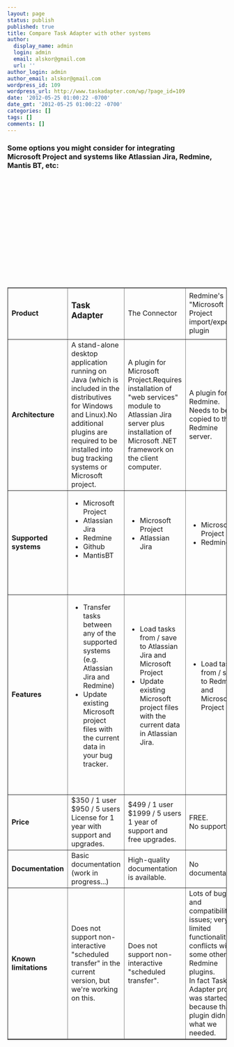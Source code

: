 ```yaml
---
layout: page
status: publish
published: true
title: Compare Task Adapter with other systems
author:
  display_name: admin
  login: admin
  email: alskor@gmail.com
  url: ''
author_login: admin
author_email: alskor@gmail.com
wordpress_id: 109
wordpress_url: http://www.taskadapter.com/wp/?page_id=109
date: '2012-05-25 01:00:22 -0700'
date_gmt: '2012-05-25 01:00:22 -0700'
categories: []
tags: []
comments: []
---
```

<h3>Some options you might consider for integrating<br />
Microsoft Project and systems like Atlassian Jira, Redmine, Mantis BT, etc:</h3></p>
<table border="1" cellspacing="1" cellpadding="8">
<tbody>
<tr>
<td><strong>Product</strong></td></p>
<td>
<h3>Task Adapter</h3><br />
</td></p>
<td>The Connector</td></p>
<td>Redmine's "Microsoft Project import/export" plugin</td><br />
</tr></p>
<tr>
<td><strong>Architecture</strong></td></p>
<td>A stand-alone desktop application running on Java (which is included in the distributives for Windows and Linux).No additional plugins are required to be installed into bug tracking systems or Microsoft project.</td></p>
<td>A plugin for Microsoft Project.Requires installation of "web services" module to Atlassian Jira server plus installation of Microsoft .NET framework on the client computer.</td></p>
<td>A plugin for Redmine. Needs to be copied to the Redmine server.</td><br />
</tr></p>
<tr>
<td><strong>Supported systems</strong></td></p>
<td>
<ul>
<li>Microsoft Project</li>
<li>Atlassian Jira</li>
<li>Redmine</li>
<li>Github</li>
<li>MantisBT</li><br />
</ul><br />
&nbsp;</td></p>
<td>
<ul>
<li>Microsoft Project</li>
<li>Atlassian Jira</li><br />
</ul><br />
</td></p>
<td>
<ul>
<li>Microsoft Project</li>
<li>Redmine</li><br />
</ul><br />
</td><br />
</tr></p>
<tr>
<td><strong>Features</strong></td></p>
<td>
<ul>
<li>Transfer tasks between any of the supported systems (e.g. Atlassian Jira and Redmine)</li>
<li>Update existing Microsoft project files with the current data in your bug tracker.</li><br />
</ul><br />
</td></p>
<td>
<ul>
<li>Load tasks from / save to Atlassian Jira and Microsoft Project</li>
<li>Update existing Microsoft project files with the current data in Atlassian Jira.</li><br />
</ul><br />
</td></p>
<td>
<ul>
<li>Load tasks from / save to Redmine and Microsoft Project</li><br />
</ul><br />
</td><br />
</tr></p>
<tr>
<td><strong>Price</strong></td></p>
<td>$350 / 1 user<br />
$950 / 5 users<br />
License for 1 year with support and upgrades.</td></p>
<td>$499 / 1 user<br />
$1999 / 5 users<br />
1 year of support and free upgrades.</td></p>
<td>FREE.<br />
No support.</td><br />
</tr></p>
<tr>
<td><strong>Documentation</strong></td></p>
<td>Basic documentation (work in progress...)</td></p>
<td>High-quality documentation is available.</td></p>
<td>No documentation.</td><br />
</tr></p>
<tr>
<td><strong>Known limitations</strong></td></p>
<td>Does not support non-interactive "scheduled transfer" in the current version, but we're working on this.</td></p>
<td>Does not support non-interactive "scheduled transfer".</td></p>
<td>Lots of bugs and compatibility issues; very limited functionality; conflicts with some other Redmine plugins.<br />
In fact Task Adapter project was started because that plugin didn't do what we needed.</td><br />
</tr><br />
</tbody><br />
</table><br />
&nbsp;</p>
